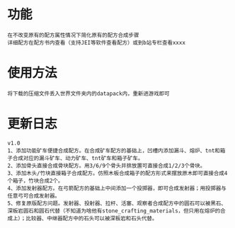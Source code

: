 # 功能

    在不改变原有的配方属性情况下简化原有的配方合成步骤
    详细配方在配方书内查看（支持JEI等软件查看配方）或到b站专栏查看xxxx

# 使用方法

    将下载的压缩文件丢入世界文件夹内的datapack内，重新进游戏即可

# 更新日志
    v1.0
    1、添加功能矿车便捷合成配方。在合成矿车配方的基础上，凹槽内添加漏斗、熔炉、tnt和箱子合成对应的漏斗矿车、动力矿车、tnt矿车和箱子矿车。
    2、添加骨头直接合成骨块配方。用3/6/9个骨头并排放置可直接合成1/2/3个骨块。
    3、添加木头/竹块直接箱子合成配方。仿照木板合成箱子的配方形式来摆放原木即可直接合成4个箱子，竹块合成2个。
    4、添加发射器配方。在弓箭配方的基础上中间添加一个投掷器，即可合成发射器；用投掷器与任意弓可合成发射器。
    5、修复原版配方问题。发射器、投射器、拉杆、活塞、观察者合成配方中的圆石可以被黑石、深板岩圆石和圆石代替（不知道为啥他有stone_crafting_materials，但只用在熔炉的合成上）；比较器、中继器配方中的石头可以被深板岩和石头代替。
